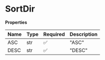 # SortDir

**Properties**

| Name | Type | Required | Description |
| :--- | :--- | :------- | :---------- |
| ASC  | str  | ✅       | "ASC"       |
| DESC | str  | ✅       | "DESC"      |

<!-- This file was generated by liblab | https://liblab.com/ -->
